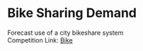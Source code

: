 # Bike Sharing Demand

Forecast use of a city bikeshare system   
Competition Link: [Bike](https://www.kaggle.com/c/bike-sharing-demand)